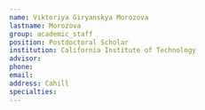 ```yaml
---
name: Viktoriya Giryanskya Morozova
lastname: Morozova
group: academic_staff
position: Postdoctoral Scholar
institution: California Institute of Technology
advisor:
phone:
email:
address: Cahill
specialties:
---
```

